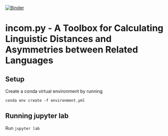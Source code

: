 [![Binder](https://mybinder.org/badge_logo.svg)](https://mybinder.org/v2/gh/xjsbyd/incompy/master)

# incom.py - A Toolbox for Calculating Linguistic Distances and Asymmetries between Related Languages

## Setup

Create a conda virtual environment by running

`conda env create -f environment.yml`

## Running jupyter lab

Run `jupyter lab`
